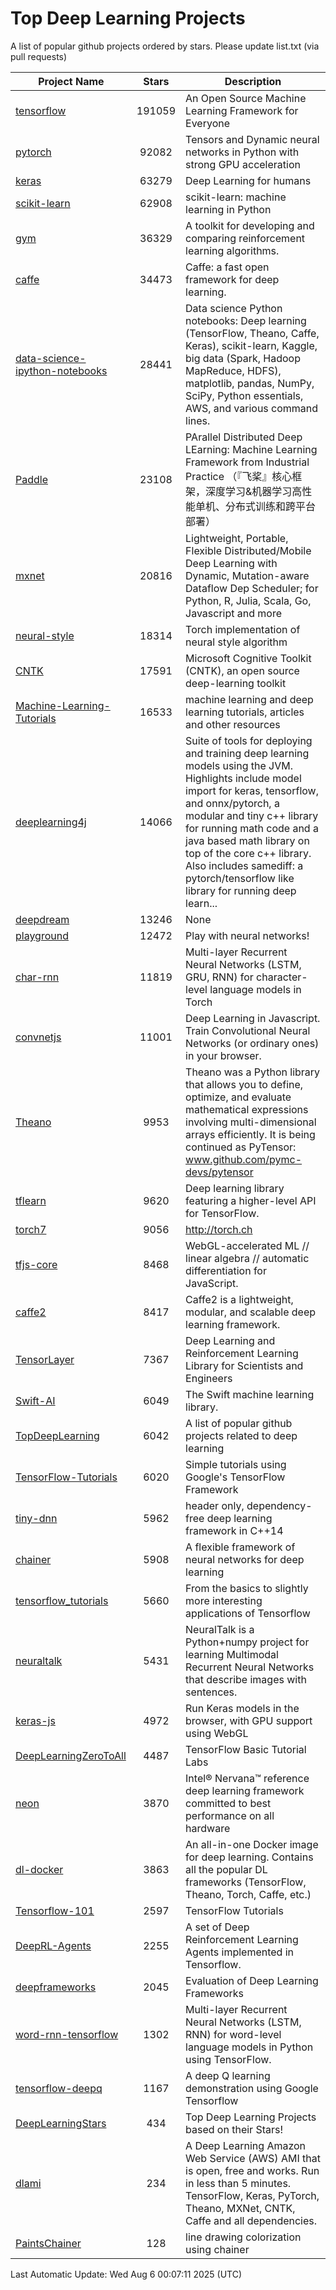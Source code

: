 # Top Deep Learning Projects
A list of popular github projects ordered by stars.
Please update list.txt (via pull requests)

|Project Name| Stars | Description |
| ---------- |:-----:| ----------- |
| [tensorflow](https://github.com/tensorflow/tensorflow) | 191059 | An Open Source Machine Learning Framework for Everyone |
| [pytorch](https://github.com/pytorch/pytorch) | 92082 | Tensors and Dynamic neural networks in Python with strong GPU acceleration |
| [keras](https://github.com/keras-team/keras) | 63279 | Deep Learning for humans |
| [scikit-learn](https://github.com/scikit-learn/scikit-learn) | 62908 | scikit-learn: machine learning in Python |
| [gym](https://github.com/openai/gym) | 36329 | A toolkit for developing and comparing reinforcement learning algorithms. |
| [caffe](https://github.com/BVLC/caffe) | 34473 | Caffe: a fast open framework for deep learning. |
| [data-science-ipython-notebooks](https://github.com/donnemartin/data-science-ipython-notebooks) | 28441 | Data science Python notebooks: Deep learning (TensorFlow, Theano, Caffe, Keras), scikit-learn, Kaggle, big data (Spark, Hadoop MapReduce, HDFS), matplotlib, pandas, NumPy, SciPy, Python essentials, AWS, and various command lines. |
| [Paddle](https://github.com/PaddlePaddle/Paddle) | 23108 | PArallel Distributed Deep LEarning: Machine Learning Framework from Industrial Practice （『飞桨』核心框架，深度学习&机器学习高性能单机、分布式训练和跨平台部署） |
| [mxnet](https://github.com/apache/mxnet) | 20816 | Lightweight, Portable, Flexible Distributed/Mobile Deep Learning with Dynamic, Mutation-aware Dataflow Dep Scheduler; for Python, R, Julia, Scala, Go, Javascript and more |
| [neural-style](https://github.com/jcjohnson/neural-style) | 18314 | Torch implementation of neural style algorithm |
| [CNTK](https://github.com/microsoft/CNTK) | 17591 | Microsoft Cognitive Toolkit (CNTK), an open source deep-learning toolkit |
| [Machine-Learning-Tutorials](https://github.com/ujjwalkarn/Machine-Learning-Tutorials) | 16533 | machine learning and deep learning tutorials, articles and other resources  |
| [deeplearning4j](https://github.com/deeplearning4j/deeplearning4j) | 14066 | Suite of tools for deploying and training deep learning models using the JVM. Highlights include model import for keras, tensorflow, and onnx/pytorch, a modular and tiny c++ library for running math code and a java based math library on top of the core c++ library. Also includes samediff: a pytorch/tensorflow like library for running deep learn... |
| [deepdream](https://github.com/google/deepdream) | 13246 | None |
| [playground](https://github.com/tensorflow/playground) | 12472 | Play with neural networks! |
| [char-rnn](https://github.com/karpathy/char-rnn) | 11819 | Multi-layer Recurrent Neural Networks (LSTM, GRU, RNN) for character-level language models in Torch |
| [convnetjs](https://github.com/karpathy/convnetjs) | 11001 | Deep Learning in Javascript. Train Convolutional Neural Networks (or ordinary ones) in your browser. |
| [Theano](https://github.com/Theano/Theano) | 9953 | Theano was a Python library that allows you to define, optimize, and evaluate mathematical expressions involving multi-dimensional arrays efficiently. It is being continued as PyTensor: www.github.com/pymc-devs/pytensor |
| [tflearn](https://github.com/tflearn/tflearn) | 9620 | Deep learning library featuring a higher-level API for TensorFlow. |
| [torch7](https://github.com/torch/torch7) | 9056 | http://torch.ch |
| [tfjs-core](https://github.com/tensorflow/tfjs-core) | 8468 | WebGL-accelerated ML // linear algebra // automatic differentiation for JavaScript. |
| [caffe2](https://github.com/facebookarchive/caffe2) | 8417 | Caffe2 is a lightweight, modular, and scalable deep learning framework. |
| [TensorLayer](https://github.com/tensorlayer/TensorLayer) | 7367 | Deep Learning and Reinforcement Learning Library for Scientists and Engineers  |
| [Swift-AI](https://github.com/Swift-AI/Swift-AI) | 6049 | The Swift machine learning library. |
| [TopDeepLearning](https://github.com/aymericdamien/TopDeepLearning) | 6042 | A list of popular github projects related to deep learning |
| [TensorFlow-Tutorials](https://github.com/nlintz/TensorFlow-Tutorials) | 6020 | Simple tutorials using Google's TensorFlow Framework |
| [tiny-dnn](https://github.com/tiny-dnn/tiny-dnn) | 5962 | header only, dependency-free deep learning framework in C++14 |
| [chainer](https://github.com/chainer/chainer) | 5908 | A flexible framework of neural networks for deep learning |
| [tensorflow_tutorials](https://github.com/pkmital/tensorflow_tutorials) | 5660 | From the basics to slightly more interesting applications of Tensorflow |
| [neuraltalk](https://github.com/karpathy/neuraltalk) | 5431 | NeuralTalk is a Python+numpy project for learning Multimodal Recurrent Neural Networks that describe images with sentences. |
| [keras-js](https://github.com/transcranial/keras-js) | 4972 | Run Keras models in the browser, with GPU support using WebGL |
| [DeepLearningZeroToAll](https://github.com/hunkim/DeepLearningZeroToAll) | 4487 | TensorFlow Basic Tutorial Labs |
| [neon](https://github.com/NervanaSystems/neon) | 3870 | Intel® Nervana™ reference deep learning framework committed to best performance on all hardware |
| [dl-docker](https://github.com/floydhub/dl-docker) | 3863 | An all-in-one Docker image for deep learning. Contains all the popular DL frameworks (TensorFlow, Theano, Torch, Caffe, etc.) |
| [Tensorflow-101](https://github.com/sjchoi86/Tensorflow-101) | 2597 | TensorFlow Tutorials |
| [DeepRL-Agents](https://github.com/awjuliani/DeepRL-Agents) | 2255 | A set of Deep Reinforcement Learning Agents implemented in Tensorflow. |
| [deepframeworks](https://github.com/zer0n/deepframeworks) | 2045 | Evaluation of Deep Learning Frameworks |
| [word-rnn-tensorflow](https://github.com/hunkim/word-rnn-tensorflow) | 1302 | Multi-layer Recurrent Neural Networks (LSTM, RNN) for word-level language models in Python using TensorFlow. |
| [tensorflow-deepq](https://github.com/siemanko/tensorflow-deepq) | 1167 | A deep Q learning demonstration using Google Tensorflow |
| [DeepLearningStars](https://github.com/hunkim/DeepLearningStars) | 434 | Top Deep Learning Projects based on their Stars! |
| [dlami](https://github.com/ritchieng/dlami) | 234 | A Deep Learning Amazon Web Service (AWS) AMI that is open, free and works. Run in less than 5 minutes. TensorFlow, Keras, PyTorch, Theano, MXNet, CNTK, Caffe and all dependencies. |
| [PaintsChainer](https://github.com/taizan/PaintsChainer) | 128 | line drawing colorization using chainer |

Last Automatic Update: Wed Aug  6 00:07:11 2025 (UTC)
